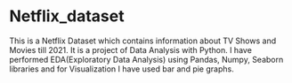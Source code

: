 # Netflix_dataset
This is a Netflix Dataset which contains information about  TV Shows and Movies till 2021. It is a project of Data Analysis with Python. I have performed EDA(Exploratory Data Analysis) using Pandas, Numpy, Seaborn libraries and for Visualization I have used bar and pie graphs.
